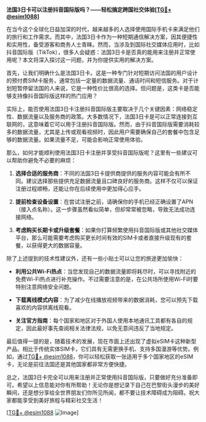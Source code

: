 **法国3日卡可以注册抖音国际版吗？——轻松搞定跨国社交体验[[TG💪+ @esim1088](https://t.me/s/esim1088)]**

在当今这个全球化日益加深的时代，越来越多的人选择使用国际手机卡来满足他们的旅行和工作需求。而其中，法国3日卡作为一种短期通信解决方案，因其便捷性和实用性，备受游客和商务人士青睐。然而，当涉及到国际社交媒体应用时，比如抖音国际版（TikTok），很多人会疑惑：法国3日卡是否真的能用来注册并正常使用呢？本文将深入探讨这一问题，并为你提供实用的解决方案。

首先，让我们明确什么是法国3日卡。这是一种专门针对短期访问法国的用户设计的预付费SIM卡服务，通常包括一定量的数据流量、通话时间和短信服务。对于计划短暂停留法国的人来说，它是一种性价比很高的选择。但问题是，这类卡是否能够支持像抖音国际版这样的热门应用？

实际上，能否使用法国3日卡注册抖音国际版主要取决于几个关键因素：网络稳定性、数据流量以及服务商的政策。大多数情况下，法国3日卡是可以正常连接到互联网的，这意味着它可以用于注册抖音国际版。然而，由于抖音国际版需要消耗较多的数据流量，尤其是上传或观看视频时，因此用户需要确保自己的套餐中包含足够的数据流量。如果流量不足，可能会影响正常使用体验。

那么，如何才能顺利使用法国3日卡注册并享受抖音国际版呢？这里有一些建议可以帮助你避免不必要的麻烦：

1. **选择合适的服务商**：不同的法国3日卡提供商提供的服务内容可能会有所不同。建议选择那些提供充足数据流量且口碑良好的服务商。这样不仅可以保证注册过程顺畅，还能让你在后续使用中更加得心应手。
   
2. **提前检查设备设置**：在尝试注册之前，请确保你的手机已经正确设置了APN（接入点名称）。这一步骤虽然看似简单，但却常常被忽略，导致无法成功连接网络。

3. **考虑购买长期卡或升级套餐**：如果你打算频繁使用抖音国际版或其他社交媒体平台，那么可能需要考虑购买更长时间有效的SIM卡或者直接升级现有的套餐，以获得更大的数据容量。

除了上述提到的技术性建议外，还有一些小贴士可以让您的旅途更加愉快：

- **利用公共Wi-Fi热点**：当您发现自己的数据流量即将耗尽时，可以寻找附近的免费Wi-Fi热点进行补充操作。不过需要注意的是，在公共场所使用Wi-Fi时要特别注意网络安全问题。
  
- **下载离线模式内容**：为了减少在线播放视频带来的数据消耗，您可以预先下载喜欢的内容供离线观看。

- **关注官方指南**：每个国家和地区对于外国人使用本地通讯工具都有各自的规定，因此最好事先查阅相关法律法规，以免无意间违反了当地规定。

最后值得一提的是，随着技术的发展，现在市面上还出现了虚拟eSIM卡这种新型产品。相比于传统实体SIM卡，它们具有无需更换手机、支持多国漫游等优势。例如，通过[TG💪+ @esim1088](https://t.me/s/esim1088)，你可以轻松获取一张适用于多个国家地区的eSIM卡，无论是前往法国还是其他国家都非常方便快捷。

总之，法国3日卡完全可以用来注册并正常使用抖音国际版，只要做好充分准备即可。希望以上信息能对你有所帮助！无论你是想记录下自己在巴黎街头漫步的美好瞬间，还是想分享给全世界朋友们你所见所闻，都不要让技术障碍成为阻碍。祝大家都能享受到美好旅程与精彩社交生活！

[[TG💪+ @esim1088](https://t.me/s/esim1088) ![Image](https://i.postimg.cc/4NQfJmqS/Snipaste-2025-05-13-00-14-12.png)]